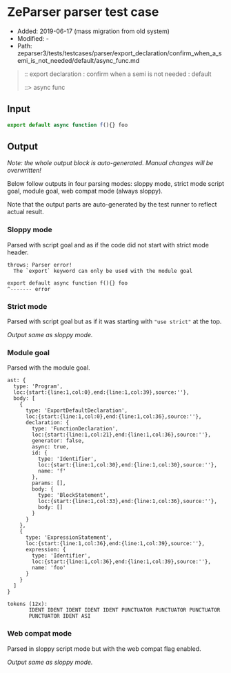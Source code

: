 # ZeParser parser test case

- Added: 2019-06-17 (mass migration from old system)
- Modified: -
- Path: zeparser3/tests/testcases/parser/export_declaration/confirm_when_a_semi_is_not_needed/default/async_func.md

> :: export declaration : confirm when a semi is not needed : default
>
> ::> async func

## Input

`````js
export default async function f(){} foo
`````

## Output

_Note: the whole output block is auto-generated. Manual changes will be overwritten!_

Below follow outputs in four parsing modes: sloppy mode, strict mode script goal, module goal, web compat mode (always sloppy).

Note that the output parts are auto-generated by the test runner to reflect actual result.

### Sloppy mode

Parsed with script goal and as if the code did not start with strict mode header.

`````
throws: Parser error!
  The `export` keyword can only be used with the module goal

export default async function f(){} foo
^------- error
`````

### Strict mode

Parsed with script goal but as if it was starting with `"use strict"` at the top.

_Output same as sloppy mode._

### Module goal

Parsed with the module goal.

`````
ast: {
  type: 'Program',
  loc:{start:{line:1,col:0},end:{line:1,col:39},source:''},
  body: [
    {
      type: 'ExportDefaultDeclaration',
      loc:{start:{line:1,col:0},end:{line:1,col:36},source:''},
      declaration: {
        type: 'FunctionDeclaration',
        loc:{start:{line:1,col:21},end:{line:1,col:36},source:''},
        generator: false,
        async: true,
        id: {
          type: 'Identifier',
          loc:{start:{line:1,col:30},end:{line:1,col:30},source:''},
          name: 'f'
        },
        params: [],
        body: {
          type: 'BlockStatement',
          loc:{start:{line:1,col:33},end:{line:1,col:36},source:''},
          body: []
        }
      }
    },
    {
      type: 'ExpressionStatement',
      loc:{start:{line:1,col:36},end:{line:1,col:39},source:''},
      expression: {
        type: 'Identifier',
        loc:{start:{line:1,col:36},end:{line:1,col:39},source:''},
        name: 'foo'
      }
    }
  ]
}

tokens (12x):
       IDENT IDENT IDENT IDENT IDENT PUNCTUATOR PUNCTUATOR PUNCTUATOR
       PUNCTUATOR IDENT ASI
`````


### Web compat mode

Parsed in sloppy script mode but with the web compat flag enabled.

_Output same as sloppy mode._
